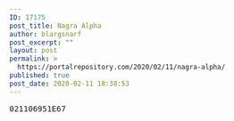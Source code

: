 ```yaml
---
ID: 17175
post_title: Nagra Alpha
author: blargsnarf
post_excerpt: ""
layout: post
permalink: >
  https://portalrepository.com/2020/02/11/nagra-alpha/
published: true
post_date: 2020-02-11 18:38:53
---
```

<pre>021106951E67</pre>